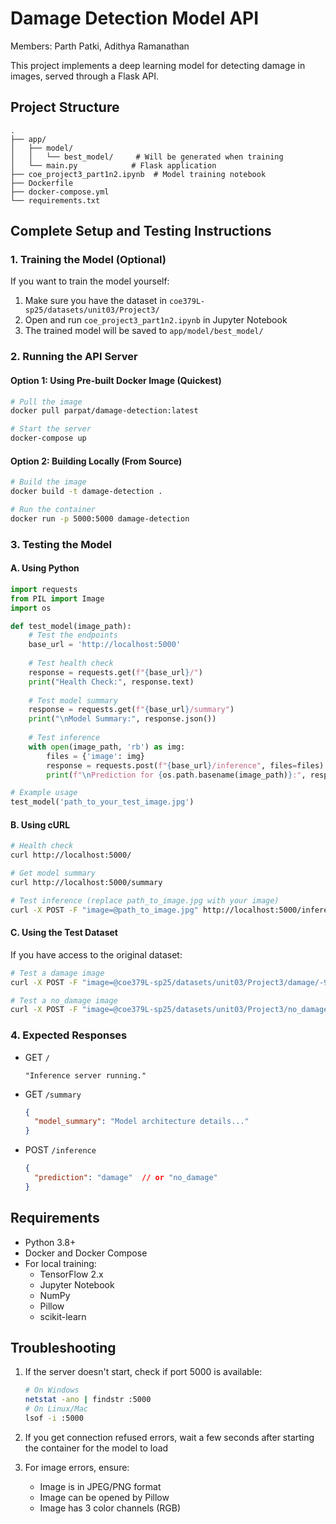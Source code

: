# Damage Detection Model API

Members: Parth Patki, Adithya Ramanathan

This project implements a deep learning model for detecting damage in images, served through a Flask API.

## Project Structure
```
.
├── app/
│   ├── model/
│   │   └── best_model/     # Will be generated when training
│   └── main.py            # Flask application
├── coe_project3_part1n2.ipynb  # Model training notebook
├── Dockerfile
├── docker-compose.yml
└── requirements.txt
```

## Complete Setup and Testing Instructions

### 1. Training the Model (Optional)
If you want to train the model yourself:
1. Make sure you have the dataset in `coe379L-sp25/datasets/unit03/Project3/`
2. Open and run `coe_project3_part1n2.ipynb` in Jupyter Notebook
3. The trained model will be saved to `app/model/best_model/`

### 2. Running the API Server

#### Option 1: Using Pre-built Docker Image (Quickest)
```bash
# Pull the image
docker pull parpat/damage-detection:latest

# Start the server
docker-compose up
```

#### Option 2: Building Locally (From Source)
```bash
# Build the image
docker build -t damage-detection .

# Run the container
docker run -p 5000:5000 damage-detection
```

### 3. Testing the Model

#### A. Using Python
```python
import requests
from PIL import Image
import os

def test_model(image_path):
    # Test the endpoints
    base_url = 'http://localhost:5000'
    
    # Test health check
    response = requests.get(f"{base_url}/")
    print("Health Check:", response.text)
    
    # Test model summary
    response = requests.get(f"{base_url}/summary")
    print("\nModel Summary:", response.json())
    
    # Test inference
    with open(image_path, 'rb') as img:
        files = {'image': img}
        response = requests.post(f"{base_url}/inference", files=files)
        print(f"\nPrediction for {os.path.basename(image_path)}:", response.json())

# Example usage
test_model('path_to_your_test_image.jpg')
```

#### B. Using cURL
```bash
# Health check
curl http://localhost:5000/

# Get model summary
curl http://localhost:5000/summary

# Test inference (replace path_to_image.jpg with your image)
curl -X POST -F "image=@path_to_image.jpg" http://localhost:5000/inference
```

#### C. Using the Test Dataset
If you have access to the original dataset:
```bash
# Test a damage image
curl -X POST -F "image=@coe379L-sp25/datasets/unit03/Project3/damage/-93.66109_30.212114.jpeg" http://localhost:5000/inference

# Test a no_damage image
curl -X POST -F "image=@coe379L-sp25/datasets/unit03/Project3/no_damage/-95.06212_29.829257000000002.jpeg" http://localhost:5000/inference
```

### 4. Expected Responses

- GET `/`
  ```
  "Inference server running."
  ```

- GET `/summary`
  ```json
  {
    "model_summary": "Model architecture details..."
  }
  ```

- POST `/inference`
  ```json
  {
    "prediction": "damage"  // or "no_damage"
  }
  ```

## Requirements
- Python 3.8+
- Docker and Docker Compose
- For local training:
  - TensorFlow 2.x
  - Jupyter Notebook
  - NumPy
  - Pillow
  - scikit-learn

## Troubleshooting
1. If the server doesn't start, check if port 5000 is available:
   ```bash
   # On Windows
   netstat -ano | findstr :5000
   # On Linux/Mac
   lsof -i :5000
   ```

2. If you get connection refused errors, wait a few seconds after starting the container for the model to load

3. For image errors, ensure:
   - Image is in JPEG/PNG format
   - Image can be opened by Pillow
   - Image has 3 color channels (RGB) 
